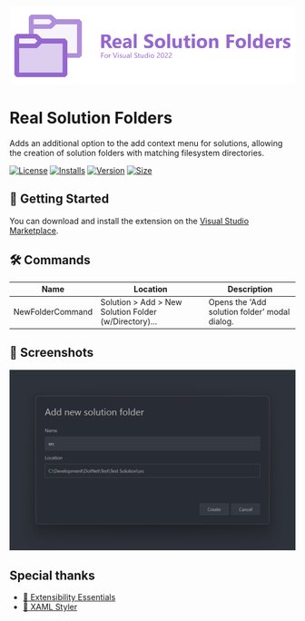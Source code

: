 ![Real Solution Folders Logo](/res/Logo.png?raw=true)

# Real Solution Folders
Adds an additional option to the add context menu for solutions, allowing the creation of solution folders with matching filesystem directories.

[![License](https://img.shields.io/github/license/Ch0pstix/VSExtensions.RealSolutionFolders)](https://github.com/Ch0pstix/VSExtensions.RealSolutionFolders/blob/master/LICENSE)
[![Installs](https://img.shields.io/visual-studio-marketplace/i/Ch0pstix.VSExtensions.RealSolutionFolders2022?label=installs)](https://marketplace.visualstudio.com/items?itemName=Ch0pstix.extRealSolutionFolders2022)
[![Version](https://img.shields.io/visual-studio-marketplace/v/Ch0pstix.VSExtensions.RealSolutionFolders2022)](https://marketplace.visualstudio.com/items?itemName=Ch0pstix.extRealSolutionFolders2022)
[![Size](https://img.shields.io/github/repo-size/Ch0pstix/VSExtensions.RealSolutionFolders)](https://github.com/Ch0pstix/VSExtensions.RealSolutionFolders)

## 🚀 Getting Started
You can download and install the extension on the [Visual Studio Marketplace](https://marketplace.visualstudio.com/items?itemName=Ch0pstix.extRealSolutionFolders2022).

## 🛠️ Commands
|Name|Location|Description|
|----|--------|-----------|
|NewFolderCommand|Solution > Add > New Solution Folder (w/Directory)...|Opens the 'Add solution folder' modal dialog.|

## 📸 Screenshots
!['Add solution folder' modal dialog](/res/AddSolutionFolderDialog.png?raw=true)

## Special thanks

- [🔗 Extensibility Essentials](https://marketplace.visualstudio.com/items?itemName=MadsKristensen.ExtensibilityEssentials2022)
- [🔗 XAML Styler](https://github.com/Xavalon/XamlStyler)
